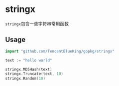 # stringx

`stringx`包含一些字符串常用函数

## Usage


```go
import "github.com/TencentBlueKing/gopkg/stringx"

text := "hello world"

stringx.MD5Hash(text)
stringx.Truncate(text, 10)
stringx.Random(10)
```

